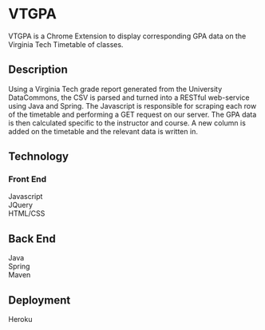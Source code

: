 # VTGPA
VTGPA is a Chrome Extension to display corresponding GPA data on the Virginia Tech Timetable of classes.
## Description
Using a Virginia Tech grade report generated from the University DataCommons, the CSV is parsed and turned into a RESTful web-service using Java and Spring. The Javascript is responsible for scraping each row of the timetable and performing a GET request on our server. The GPA data is then calculated specific to the instructor and course. A new column is added on the timetable and the relevant data is written in.
## Technology
### Front End
Javascript  
JQuery  
HTML/CSS
## Back End
Java  
Spring  
Maven
## Deployment
Heroku

 
